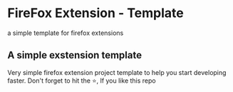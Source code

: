 # FireFox Extension - Template

a simple template for firefox extensions

## A simple exstension template

Very simple firefox extension project template to help you start developing faster.
Don't forget to hit the :star:, If you like this repo
